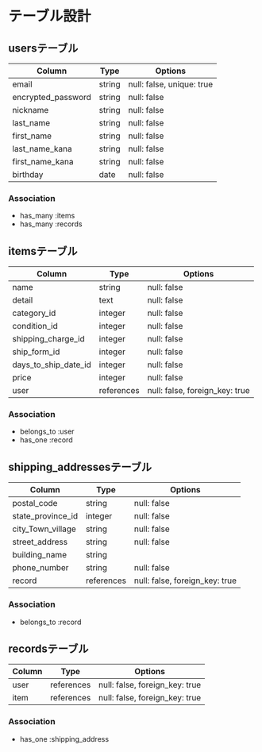 # テーブル設計

## usersテーブル

| Column             | Type     | Options                   |
| ------------------ | ------   | ------------------------- |
| email              | string   | null: false, unique: true |
| encrypted_password | string   | null: false               |
| nickname           | string   | null: false               |
| last_name          | string   | null: false               |
| first_name         | string   | null: false               |
| last_name_kana     | string   | null: false               |
| first_name_kana    | string   | null: false               |
| birthday           | date     | null: false               |


### Association

- has_many :items
- has_many :records

## itemsテーブル

| Column                | Type        | Options                         |
| --------------------- | ----------- | ------------------------------- |
| name                  | string      | null: false                     |
| detail                | text        | null: false                     |
| category_id           | integer     | null: false                     |
| condition_id          | integer     | null: false                     |
| shipping_charge_id    | integer     | null: false                     |
| ship_form_id          | integer     | null: false                     |
| days_to_ship_date_id  | integer     | null: false                     |
| price                 | integer     | null: false                     |
| user                  | references  | null: false, foreign_key: true  |


### Association

- belongs_to :user
- has_one :record

## shipping_addressesテーブル

| Column             | Type        | Options                         |
| ------------------ | ----------- | ------------------------------- |
| postal_code        | string      | null: false                     |
| state_province_id  | integer     | null: false                     |
| city_Town_village  | string      | null: false                     |
| street_address     | string      | null: false                     |
| building_name      | string      |                                 |
| phone_number       | string      | null: false                     |
| record             | references  | null: false, foreign_key: true  |


### Association

- belongs_to :record


## recordsテーブル

| Column             | Type        | Options                         |
| ------------------ | ----------- | ------------------------------- |
| user               | references  | null: false, foreign_key: true  |
| item               | references  | null: false, foreign_key: true  |


### Association

- has_one :shipping_address
